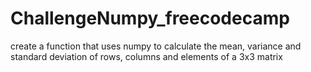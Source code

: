 # ChallengeNumpy_freecodecamp
create a function that uses numpy to calculate the mean, variance and standard deviation of rows, columns and elements of a 3x3 matrix
